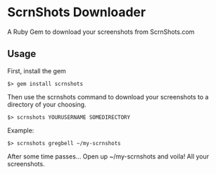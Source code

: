 # ScrnShots Downloader

A Ruby Gem to download your screenshots from ScrnShots.com

## Usage

First, install the gem

    $> gem install scrnshots

Then use the scrnshots command to download your screenshots to a directory of
your choosing.

    $> scrnshots YOURUSERNAME SOMEDIRECTORY

Example:

    $> scrnshots gregbell ~/my-scrnshots

After some time passes... Open up ~/my-scrnshots and voila! All your
screenshots.
